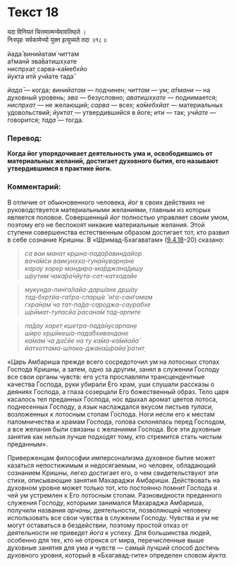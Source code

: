 # Текст 18

यदा विनियतं चित्तमात्मन्येवावतिष्ठते ।  
निःस्पृहः सर्वकामेभ्यो युक्त इत्युच्यते तदा ॥१८॥

йада̄ винийатам̇ читтам  
а̄тманй эва̄ватишх̣хате  
ниспр̣хат̣ сарва-ка̄мебхйо  
йукта итй учйате тада̄

_йада̄_ — когда; _винийатам_ — подчинен; _читтам_ — ум; _а̄тмани_ — на духовный уровень; _эва_ — безусловно; _аватишх̣хате_ — поднимается; _ниспр̣хат̣_ — не желающий; _сарва_ — всех; _ка̄мебхйат̣_ — материальных удовольствий; _йуктат̣_ — утвердившийся в йоге; _ити_ — так; _учйате_ — говорится; _тада̄_ — тогда.

### Перевод:

**Когда йог упорядочивает деятельность ума и, освободившись от материальных желаний, достигает духовного бытия, его называют утвердившимся в практике йоги.**

### Комментарий:

В отличие от обыкновенного человека, _йог_ в своих действиях не руководствуется материальными желаниями, главным из которых является половое. Совершенный _йог_ полностью управляет своим умом, поэтому его не беспокоят никакие материальные желания. Этой ступени совершенства естественным образом достигает тот, кто развил в себе сознание Кришны. В «Шримад-Бхагаватам» ([9.4.18](#)–20) сказано:

> _са ваи манат̣ кр̣шн̣а-пада̄равиндайор  
> вача̄м̇си ваикун̣х̣ха-гун̣а̄нуварн̣ане  
> карау харер мандира-ма̄рджана̄дишу  
> ш́рутим̇ чака̄ра̄чйута-сат-катходайе_

> _мукунда-лин̇га̄лайа-дарш́ане др̣ш́ау  
> тад-бхр̣тйа-га̄тра-спарш́е ’н̇га-сан̇гамам  
> гхра̄н̣ам̇ ча тат-па̄да-сароджа-саурабхе  
> ш́рӣмат-туласйа̄ расана̄м̇ тад-арпите_

> _па̄дау харет̣ кшетра-пада̄нусарпан̣е  
> ш́иро хр̣шӣкеш́а-пада̄бхивандане  
> ка̄мам̇ ча да̄сйе на ту ка̄ма-ка̄мйайа̄  
> йатхоттама-ш́лока-джана̄ш́райа̄ ратит̣_

«Царь Амбариша прежде всего сосредоточил ум на лотосных стопах Господа Кришны, а затем, одно за другим, занял в служении Господу все свои органы чувств: его уста прославляли трансцендентные качества Господа, руки убирали Его храм, уши слушали рассказы о деяниях Господа, а глаза созерцали Его божественный образ. Тело царя касалось тел преданных Господа, нос вдыхал аромат цветов лотоса, поднесенных Господу, а язык наслаждался вкусом листьев _туласи,_ возложенных к лотосным стопам Господа. Ноги несли его к местам паломничества и храмам Господа, голова склонялась перед Господом, а все желания были связаны с желаниями Господа. Все эти духовные занятия как нельзя лучше подходят тому, кто стремится стать чистым преданным».

Приверженцам философии имперсонализма духовное бытие может казаться непостижимым и недосягаемым, но человек, обладающий сознанием Кришны, легко достигает его, о чем свидетельствуют эти стихи, описывающие занятия Махараджи Амбариши. Действовать на духовном уровне может только тот, кто постоянно помнит Господа и чей ум устремлен к Его лотосным стопам. Разновидности преданного служения Господу, которыми занимался Махараджа Амбариша, получили названия _арчаны,_ деятельности, позволяющей человеку использовать все свои чувства в служении Господу. Чувства и ум не могут оставаться в бездействии, поэтому простой отказ от деятельности не приведет _йога_ к успеху. Для большинства людей, особенно для тех, кто не отрекся от мира, перечисленные выше духовные занятия для ума и чувств — самый лучший способ достичь духовного уровня, который в «Бхагавад-гите» определен словом _йукта._